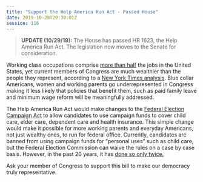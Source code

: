 ```yaml
---
title: "Support the Help America Run Act - Passed House"
date: 2019-10-28T20:30:01Z
session: 116
---
```

>**UPDATE (10/29/19):** The House has passed HR 1623, the Help America Run Act. The legislation now moves to the Senate for consideration.

Working class occupations comprise [more than half](https://www.demos.org/research/understanding-working-class) the jobs in the United States, yet current members of Congress are much wealthier than the people they represent, according to a [New York Times analysis](https://www.nytimes.com/interactive/2019/01/26/opinion/sunday/paths-to-congress.html). Blue collar Americans, women and working parents go underrepresented in Congress making it less likely that policies that benefit them, such as paid family leave and minimum wage reform will be meaningfully addressed.

The Help America Run Act would make changes to the [Federal Election Campaign Act](https://www.congress.gov/bill/116th-congress/house-bill/1623/text) to allow candidates to use campaign funds to cover child care, elder care, dependent care and health insurance. This simple change would make it possible for more working parents and everyday Americans, not just wealthy ones, to run for federal office. Currently, candidates are banned from using campaign funds for “personal uses” such as child care, but the Federal Election Commission can waive the rules on a case by case basis. However, in the past 20 years, it has [done so only twice.](https://www.washingtonpost.com/outlook/2019/03/07/heres-how-help-people-who-have-kids-arent-rich-run-congress/)

Ask your member of Congress to support this bill to make our democracy truly representative. 
